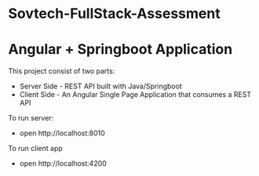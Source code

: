 # Sovtech-FullStack-Assessment

# Angular + Springboot Application

This project consist of two parts:
  * Server Side - REST API built with Java/Springboot
  * Client Side - An Angular Single Page Application that consumes a REST API

To run server:
  * open http://localhost:8010

To run client app
  * open http://localhost:4200
